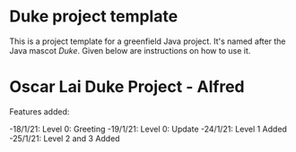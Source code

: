 # Duke project template

This is a project template for a greenfield Java project. It's named after the Java mascot _Duke_. Given below are instructions on how to use it.


# Oscar Lai Duke Project - Alfred
Features added:

-18/1/21: Level 0: Greeting 
-19/1/21: Level 0: Update
-24/1/21: Level 1 Added
-25/1/21: Level 2 and 3 Added

